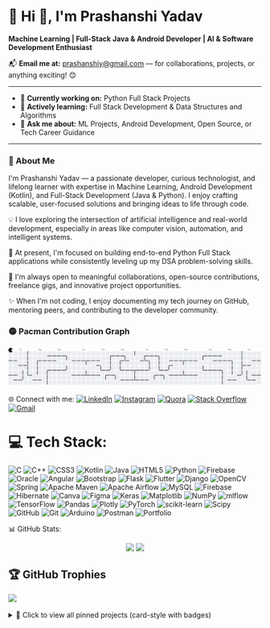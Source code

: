 # 💫 Hi 👋, I'm Prashanshi Yadav  
**Machine Learning | Full-Stack Java & Android Developer | AI & Software Development Enthusiast**

📬 **Email me at:** [prashanshiy@gmail.com](mailto:prashanshiy@gmail.com) — for collaborations, projects, or anything exciting! 😊

---

- 🔭 **Currently working on:** Python Full Stack Projects  
- 🌱 **Actively learning:** Full Stack Development & Data Structures and Algorithms  
- 💬 **Ask me about:** ML Projects, Android Development, Open Source, or Tech Career Guidance  

---

### 🚀 About Me

I'm Prashanshi Yadav — a passionate developer, curious technologist, and lifelong learner with expertise in Machine Learning, Android Development (Kotlin), and Full-Stack Development (Java & Python). I enjoy crafting scalable, user-focused solutions and bringing ideas to life through code.

💡 I love exploring the intersection of artificial intelligence and real-world development, especially in areas like computer vision, automation, and intelligent systems.

🔭 At present, I'm focused on building end-to-end Python Full Stack applications while consistently leveling up my DSA problem-solving skills.

🤝 I'm always open to meaningful collaborations, open-source contributions, freelance gigs, and innovative project opportunities.

✨ When I'm not coding, I enjoy documenting my tech journey on GitHub, mentoring peers, and contributing to the developer community.

### 🟡 Pacman Contribution Graph

<picture>
  <source media="(prefers-color-scheme: dark)" srcset="https://raw.githubusercontent.com/prashanshi11/prashanshi11/output/pacman-contribution-graph-dark.svg">
  <img alt="Pacman contribution graph" src="https://raw.githubusercontent.com/prashanshi11/prashanshi11/output/pacman-contribution-graph.svg">
</picture>

🌐 Connect with me:
[![LinkedIn](https://img.shields.io/badge/LinkedIn-blue?logo=linkedin)](https://linkedin.com/in/prashanshiyadav)
[![Instagram](https://img.shields.io/badge/Instagram-%23E4405F.svg?logo=instagram)](https://instagram.com/)
[![Quora](https://img.shields.io/badge/Quora-red?logo=quora)](https://quora.com/)
[![Stack Overflow](https://img.shields.io/badge/StackOverflow-FE7A16?logo=stack-overflow)](https://stackoverflow.com/users/yourid)
[![Gmail](https://img.shields.io/badge/Gmail-D14836?logo=gmail)](mailto:prashanshiy@gmail.com)


# 💻 Tech Stack:
![C](https://img.shields.io/badge/c-%2300599C.svg?style=for-the-badge&logo=c&logoColor=white) ![C++](https://img.shields.io/badge/c++-%2300599C.svg?style=for-the-badge&logo=c%2B%2B&logoColor=white) ![CSS3](https://img.shields.io/badge/css3-%231572B6.svg?style=for-the-badge&logo=css3&logoColor=white) ![Kotlin](https://img.shields.io/badge/kotlin-%237F52FF.svg?style=for-the-badge&logo=kotlin&logoColor=white) ![Java](https://img.shields.io/badge/java-%23ED8B00.svg?style=for-the-badge&logo=openjdk&logoColor=white) ![HTML5](https://img.shields.io/badge/html5-%23E34F26.svg?style=for-the-badge&logo=html5&logoColor=white) ![Python](https://img.shields.io/badge/python-3670A0?style=for-the-badge&logo=python&logoColor=ffdd54) ![Firebase](https://img.shields.io/badge/firebase-%23039BE5.svg?style=for-the-badge&logo=firebase) ![Oracle](https://img.shields.io/badge/Oracle-F80000?style=for-the-badge&logo=oracle&logoColor=white) ![Angular](https://img.shields.io/badge/angular-%23DD0031.svg?style=for-the-badge&logo=angular&logoColor=white) ![Bootstrap](https://img.shields.io/badge/bootstrap-%238511FA.svg?style=for-the-badge&logo=bootstrap&logoColor=white) ![Flask](https://img.shields.io/badge/flask-%23000.svg?style=for-the-badge&logo=flask&logoColor=white) ![Flutter](https://img.shields.io/badge/Flutter-%2302569B.svg?style=for-the-badge&logo=Flutter&logoColor=white) ![Django](https://img.shields.io/badge/django-%23092E20.svg?style=for-the-badge&logo=django&logoColor=white) ![OpenCV](https://img.shields.io/badge/opencv-%23white.svg?style=for-the-badge&logo=opencv&logoColor=white) ![Spring](https://img.shields.io/badge/spring-%236DB33F.svg?style=for-the-badge&logo=spring&logoColor=white) ![Apache Maven](https://img.shields.io/badge/Apache%20Maven-C71A36?style=for-the-badge&logo=Apache%20Maven&logoColor=white) ![Apache Airflow](https://img.shields.io/badge/Apache%20Airflow-017CEE?style=for-the-badge&logo=Apache%20Airflow&logoColor=white) ![MySQL](https://img.shields.io/badge/mysql-4479A1.svg?style=for-the-badge&logo=mysql&logoColor=white) ![Firebase](https://img.shields.io/badge/firebase-a08021?style=for-the-badge&logo=firebase&logoColor=ffcd34) ![Hibernate](https://img.shields.io/badge/Hibernate-59666C?style=for-the-badge&logo=Hibernate&logoColor=white) ![Canva](https://img.shields.io/badge/Canva-%2300C4CC.svg?style=for-the-badge&logo=Canva&logoColor=white) ![Figma](https://img.shields.io/badge/figma-%23F24E1E.svg?style=for-the-badge&logo=figma&logoColor=white) ![Keras](https://img.shields.io/badge/Keras-%23D00000.svg?style=for-the-badge&logo=Keras&logoColor=white) ![Matplotlib](https://img.shields.io/badge/Matplotlib-%23ffffff.svg?style=for-the-badge&logo=Matplotlib&logoColor=black) ![NumPy](https://img.shields.io/badge/numpy-%23013243.svg?style=for-the-badge&logo=numpy&logoColor=white) ![mlflow](https://img.shields.io/badge/mlflow-%23d9ead3.svg?style=for-the-badge&logo=numpy&logoColor=blue) ![TensorFlow](https://img.shields.io/badge/TensorFlow-%23FF6F00.svg?style=for-the-badge&logo=TensorFlow&logoColor=white) ![Pandas](https://img.shields.io/badge/pandas-%23150458.svg?style=for-the-badge&logo=pandas&logoColor=white) ![Plotly](https://img.shields.io/badge/Plotly-%233F4F75.svg?style=for-the-badge&logo=plotly&logoColor=white) ![PyTorch](https://img.shields.io/badge/PyTorch-%23EE4C2C.svg?style=for-the-badge&logo=PyTorch&logoColor=white) ![scikit-learn](https://img.shields.io/badge/scikit--learn-%23F7931E.svg?style=for-the-badge&logo=scikit-learn&logoColor=white) ![Scipy](https://img.shields.io/badge/SciPy-%230C55A5.svg?style=for-the-badge&logo=scipy&logoColor=%white) ![GitHub](https://img.shields.io/badge/github-%23121011.svg?style=for-the-badge&logo=github&logoColor=white) ![Git](https://img.shields.io/badge/git-%23F05033.svg?style=for-the-badge&logo=git&logoColor=white) ![Arduino](https://img.shields.io/badge/-Arduino-00979D?style=for-the-badge&logo=Arduino&logoColor=white) ![Postman](https://img.shields.io/badge/Postman-FF6C37?style=for-the-badge&logo=postman&logoColor=white) ![Portfolio](https://img.shields.io/badge/Portfolio-%23000000.svg?style=for-the-badge&logo=firefox&logoColor=#FF7139)


📊 GitHub Stats:
<p align="center">
  <img src="https://github-readme-stats.vercel.app/api?username=prashanshi11&show_icons=true&theme=github_dark" />
  <img src="https://github-readme-streak-stats.herokuapp.com/?user=prashanshi11&theme=github-dark-blue" />
</p>

## 🏆 GitHub Trophies
![](https://github-profile-trophy.vercel.app/?username=prashanshi11&theme=radical&no-frame=false&no-bg=true&margin-w=4)


<details> <summary>📌 Click to view all pinned projects (card-style with badges)</summary> <br/> <table> <tr> <td><strong><a href="https://github.com/prashanshi11/DSA-Mastery-375">DSA-Mastery-375</a></strong><br/> 🚀 Curated DSA problems (375+) with solutions & roadmap.<br/> [![Made with](https://img.shields.io/badge/Made%20with-Python-blue?logo=python)](https://python.org) [![Stars](https://img.shields.io/github/stars/prashanshi11/DSA-Mastery-375?style=social)](https://github.com/prashanshi11/DSA-Mastery-375/stargazers) </td> </tr> <tr> <td><strong><a href="https://github.com/prashanshi11/Python_FullStack-4weekCourse">Python Full Stack Course</a></strong><br/> 🛠️ 4-week roadmap: HTML, CSS, JS, Flask/Django & MySQL.<br/> [![Flask](https://img.shields.io/badge/Backend-Flask-%23000.svg?logo=flask&logoColor=white)](https://flask.palletsprojects.com/) [![Stars](https://img.shields.io/github/stars/prashanshi11/Python_FullStack-4weekCourse?style=social)](https://github.com/prashanshi11/Python_FullStack-4weekCourse/stargazers) </td> </tr> <tr> <td><strong><a href="https://github.com/prashanshi11/YOLOv8-Helmet-Detection">YOLOv8 Helmet Detection</a></strong><br/> 🧠 Real-time detection system using YOLOv8 and computer vision.<br/> [![Computer Vision](https://img.shields.io/badge/Computer%20Vision-OpenCV-green?logo=opencv)](https://opencv.org) [![Stars](https://img.shields.io/github/stars/prashanshi11/YOLOv8-Helmet-Detection?style=social)](https://github.com/prashanshi11/YOLOv8-Helmet-Detection/stargazers) </td> </tr> <tr> <td><strong><a href="https://github.com/prashanshi11/Emotion-Detection-opencv">Emotion Detection (OpenCV)</a></strong><br/> 😄 Detects emotions in real-time via webcam using OpenCV + ML.<br/> [![OpenCV](https://img.shields.io/badge/OpenCV-%23white.svg?logo=opencv&logoColor=white)](https://opencv.org) [![Stars](https://img.shields.io/github/stars/prashanshi11/Emotion-Detection-opencv?style=social)](https://github.com/prashanshi11/Emotion-Detection-opencv/stargazers) </td> </tr> <tr> <td><strong><a href="https://github.com/prashanshi11/INNO-Students">INNO Students</a></strong><br/> 📲 Android app for student projects, feedback & documentation uploads.<br/> [![Android](https://img.shields.io/badge/Made%20with-Kotlin-blueviolet?logo=kotlin)](https://developer.android.com/kotlin) [![Stars](https://img.shields.io/github/stars/prashanshi11/INNO-Students?style=social)](https://github.com/prashanshi11/INNO-Students/stargazers) </td> </tr> <tr> <td><strong><a href="https://github.com/prashanshi11/Hacktoberfest-2022">Hacktoberfest 2022</a></strong><br/> 🎉 Beginner-friendly open-source contributions from Hacktoberfest.<br/> [![Open Source](https://img.shields.io/badge/Contributions-Open--Source-brightgreen?logo=github)](https://github.com/prashanshi11/Hacktoberfest-2022) [![Stars](https://img.shields.io/github/stars/prashanshi11/Hacktoberfest-2022?style=social)](https://github.com/prashanshi11/Hacktoberfest-2022/stargazers) </td> </tr> </table> </details>


